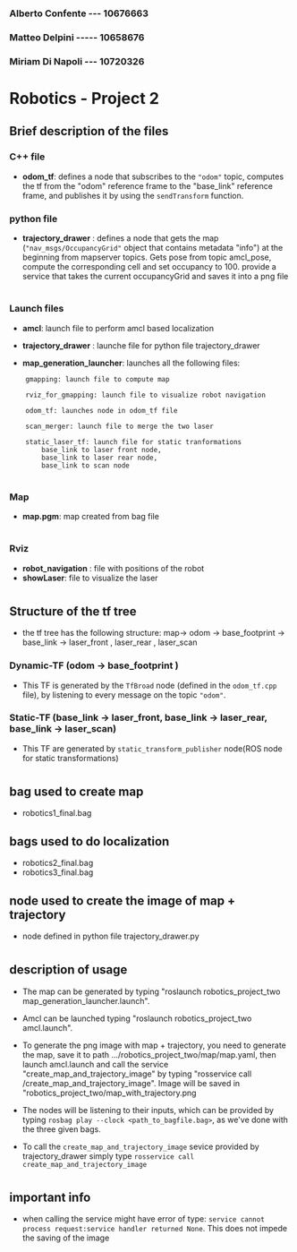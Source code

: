 ### Alberto Confente --- 10676663
### Matteo Delpini   ----- 10658676
### Miriam Di Napoli --- 10720326
#

# Robotics - Project 2

## Brief description of the files

### C++ file
- **odom_tf**: defines a node that subscribes to the `"odom"` topic, computes the tf from the "odom" reference frame to the "base_link" reference frame, and publishes it by using the `sendTransform` function.

### python file 
- **trajectory_drawer** : defines a node that gets the map (`"nav_msgs/OccupancyGrid"` object that contains metadata "info") at the beginning from mapserver topics.
Gets pose from topic amcl_pose, compute the corresponding cell and set occupancy to 100.
provide a service that takes the current occupancyGrid and saves it into a png file
#
### Launch files
- **amcl**: launch file to perform amcl based localization
- **trajectory_drawer** : launche file for python file trajectory_drawer

- **map_generation_launcher**: launches all the following files:
```
    gmapping: launch file to compute map 

    rviz_for_gmapping: launch file to visualize robot navigation

    odom_tf: launches node in odom_tf file

    scan_merger: launch file to merge the two laser

    static_laser_tf: launch file for static tranformations
        base_link to laser front node, 
        base_link to laser rear node,
        base_link to scan node
```

#

### Map 
- **map.pgm**: map created from bag file 
#
### Rviz
- **robot_navigation** : file with positions of the robot
- **showLaser**: file to visualize the laser
#
## Structure of the tf tree
- the tf tree has the following structure:
map-> odom -> base_footprint -> base_link -> laser_front , laser_rear , laser_scan


### Dynamic-TF (odom -> base_footprint )
- This TF is generated by the `TfBroad` node (defined in the `odom_tf.cpp` file), by listening to every message on the topic `"odom"`.
### Static-TF (base_link -> laser_front, base_link -> laser_rear, base_link -> laser_scan)
- This TF are generated by `static_transform_publisher` node(ROS node for static transformations) 
#
## bag used to create map
- robotics1_final.bag

## bags used to do localization
- robotics2_final.bag
- robotics3_final.bag

## node used to create the image of map + trajectory
- node defined in python file trajectory_drawer.py 
#
## description of usage
- The map can be generated by typing "roslaunch robotics_project_two map_generation_launcher.launch". 
- Amcl can be launched typing "roslaunch robotics_project_two amcl.launch".
- To generate the png image with map + trajectory, you need to generate the map, save it to path .../robotics_project_two/map/map.yaml, then launch           amcl.launch and call the service "create_map_and_trajectory_image" by typing "rosservice call /create_map_and_trajectory_image". Image will be saved in
 "robotics_project_two/map_with_trajectory.png
   
- The nodes will be listening to their inputs, which can be provided by typing `rosbag play --clock <path_to_bagfile.bag>`, as we've done with the three given bags.

- To call the `create_map_and_trajectory_image` sevice provided by trajectory_drawer simply type `rosservice call create_map_and_trajectory_image`
#

## important info
- when calling the service might have error of type: `service cannot process request:service handler returned None`. This does not impede the saving of the image